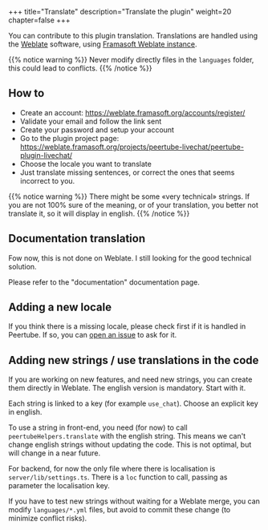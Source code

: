 +++
title="Translate"
description="Translate the plugin"
weight=20
chapter=false
+++

You can contribute to this plugin translation.
Translations are handled using the [Weblate](https://weblate.org/) software,
using [Framasoft Weblate instance](https://weblate.framasoft.org/).

{{% notice warning %}}
Never modify directly files in the `languages` folder, this could lead to conflicts.
{{% /notice %}}

## How to

* Create an account: https://weblate.framasoft.org/accounts/register/
* Validate your email and follow the link sent
* Create your password and setup your account
* Go to the plugin project page: https://weblate.framasoft.org/projects/peertube-livechat/peertube-plugin-livechat/
* Choose the locale you want to translate
* Just translate missing sentences, or correct the ones that seems incorrect to you.

{{% notice warning %}}
There might be some «very technical» strings. If you are not 100% sure of
the meaning, or of your translation, you better not translate it,
so it will display in english.
{{% /notice %}}

## Documentation translation

Fow now, this is not done on Weblate. I still looking for the good technical solution.

Please refer to the "documentation" documentation page.

## Adding a new locale

If you think there is a missing locale, please check first if it is handled in Peertube.
If so, you can [open an issue](https://github.com/JohnXLivingston/peertube-plugin-livechat/issues) to ask for it.

## Adding new strings / use translations in the code

If you are working on new features, and need new strings, you can create them directly in Weblate.
The english version is mandatory. Start with it.

Each string is linked to a key (for example `use_chat`).
Choose an explicit key in english.

To use a string in front-end, you need (for now) to call `peertubeHelpers.translate` with the english string.
This means we can't change english strings without updating the code.
This is not optimal, but will change in a near future.

For backend, for now the only file where there is localisation is
`server/lib/settings.ts`. There is a `loc` function to call, passing as parameter the localisation key.

If you have to test new strings without waiting for a Weblate merge, you can modify `languages/*.yml` files, but avoid to commit these change
(to minimize conflict risks).
